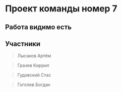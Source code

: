 # Проект команды номер 7 

## Работа видимо есть

## Участники

> Лысаков Артём

> Гразев Киррил

> Гудовский Стас

> Гоголев Богдан
